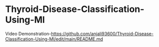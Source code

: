 # Thyroid-Disease-Classification-Using-Ml

Video Demonstration-https://github.com/anjali93600/Thyroid-Disease-Classification-Using-Ml/edit/main/README.md
